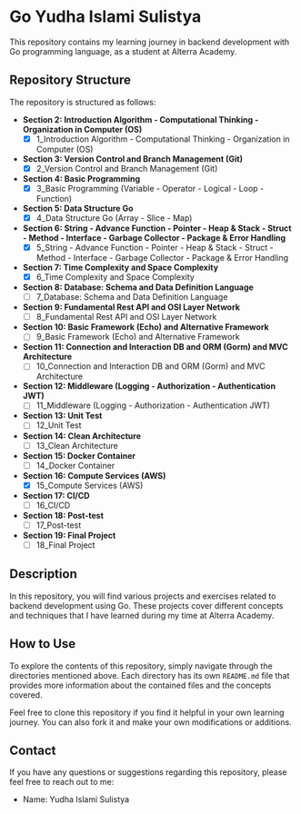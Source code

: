 # Go Yudha Islami Sulistya

This repository contains my learning journey in backend development with Go programming language, as a student at Alterra Academy.

## Repository Structure

The repository is structured as follows:

- **Section 2: Introduction Algorithm - Computational Thinking - Organization in Computer (OS)**
  - [x] 1_Introduction Algorithm - Computational Thinking - Organization in Computer (OS)

- **Section 3: Version Control and Branch Management (Git)**
  - [x] 2_Version Control and Branch Management (Git)

- **Section 4: Basic Programming**
  - [x] 3_Basic Programming (Variable - Operator - Logical - Loop - Function)

- **Section 5: Data Structure Go**
  - [x] 4_Data Structure Go (Array - Slice - Map)

- **Section 6: String - Advance Function - Pointer - Heap & Stack - Struct - Method - Interface - Garbage Collector - Package & Error Handling**
  - [x] 5_String - Advance Function - Pointer - Heap & Stack - Struct - Method - Interface - Garbage Collector - Package & Error Handling

- **Section 7: Time Complexity and Space Complexity**
  - [x] 6_Time Complexity and Space Complexity

- **Section 8: Database: Schema and Data Definition Language**
  - [ ] 7_Database: Schema and Data Definition Language

- **Section 9: Fundamental Rest API and OSI Layer Network**
  - [ ] 8_Fundamental Rest API and OSI Layer Network

- **Section 10: Basic Framework (Echo) and Alternative Framework**
  - [ ] 9_Basic Framework (Echo) and Alternative Framework

- **Section 11: Connection and Interaction DB and ORM (Gorm) and MVC Architecture**
  - [ ] 10_Connection and Interaction DB and ORM (Gorm) and MVC Architecture

- **Section 12: Middleware (Logging - Authorization - Authentication JWT)**
  - [ ] 11_Middleware (Logging - Authorization - Authentication JWT)

- **Section 13: Unit Test**
  - [ ] 12_Unit Test

- **Section 14: Clean Architecture**
  - [ ] 13_Clean Architecture

- **Section 15: Docker Container**
  - [ ] 14_Docker Container

- **Section 16: Compute Services (AWS)**
  - [x] 15_Compute Services (AWS)

- **Section 17: CI/CD**
  - [ ] 16_CI/CD

- **Section 18: Post-test**
  - [ ] 17_Post-test

- **Section 19: Final Project**
  - [ ] 18_Final Project

## Description

In this repository, you will find various projects and exercises related to backend development using Go. These projects cover different concepts and techniques that I have learned during my time at Alterra Academy.

## How to Use

To explore the contents of this repository, simply navigate through the directories mentioned above. Each directory has its own `README.md` file that provides more information about the contained files and the concepts covered.

Feel free to clone this repository if you find it helpful in your own learning journey. You can also fork it and make your own modifications or additions.

## Contact

If you have any questions or suggestions regarding this repository, please feel free to reach out to me:

- Name: Yudha Islami Sulistya
